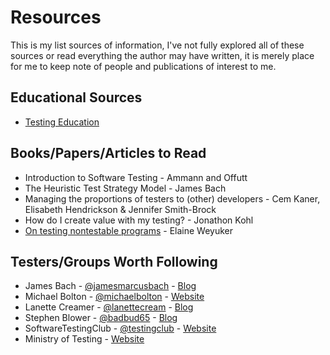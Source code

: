 # Resources

This is my list sources of information, I've not fully explored all of these sources or read everything the author may have written, it is merely place for me to keep note of people and publications of interest to me.

## Educational Sources

* [Testing Education](http://www.testingeducation.org/BBST/foundations/)

## Books/Papers/Articles to Read

* Introduction to Software Testing - Ammann and Offutt
* The Heuristic Test Strategy Model - James Bach
* Managing the proportions of testers to (other) developers - Cem Kaner, Elisabeth Hendrickson & Jennifer Smith-Brock
* How do I create value with my testing? - Jonathon Kohl
* [On testing nontestable programs](http://www.testingeducation.org/BBST/foundations/Weyuker_ontestingnontestable.pdf) - Elaine Weyuker


## Testers/Groups Worth Following

* James Bach - [@jamesmarcusbach](https://twitter.com/jamesmarcusbach) - [Blog](http://www.satisfice.com/blog/)
* Michael Bolton - [@michaelbolton](https://twitter.com/michaelbolton) - [Website](http://www.developsense.com/)
* Lanette Creamer - [@lanettecream](https://twitter.com/lanettecream) - [Blog](http://blog.testyredhead.com)
* Stephen Blower - [@badbud65](https://twitter.com/badbud65) - [Blog](http://www.stephenblower.co.uk/)
* SoftwareTestingClub - [@testingclub](https://twitter.com/testingclub) - [Website](http://www.softwaretestingclub.com/)
* Ministry of Testing - [Website](http://www.ministryoftesting.com/)